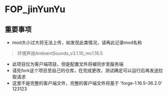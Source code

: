 # FOP_jinYunYu
## 重要事项
* mod大小过大将无法上传，如发现此类情况，请再此记录mod名称
 > 环境声效AmbientSounds_v3.1.10_mc1.16.5
* 此项目仅为客户端项目，但是配置文件将被同步至服务端
* 请先fork这个项目至自己的仓库，在完成更改，测试确定可以运行后再发送拉取请求
* 这里不是完整的客户端文件，完整的客户端文件将基于
'forge-1.16.5-36.2.0'
123123
